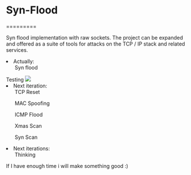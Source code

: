 <h1>Syn-Flood</h1>
=========

Syn flood implementation with raw sockets. The project can be expanded and offered as a suite of tools for attacks on the TCP / IP stack and related services.

<li>Actually:
    <ul> Syn flood </ul>
    Testing
    <img src="http://i60.tinypic.com/1037wo2.png"/>
</li>
<li> Next iteration:
  <ul> TCP Reset </ul>
  <ul> MAC Spoofing </ul>
  <ul> ICMP Flood </ul>
  <ul> Xmas Scan </ul>
  <ul> Syn Scan  </ul>
</li>
<li> Next iterations:
  <ul> Thinking </ul>
</li>

If I have enough time i will make something good :)

      
